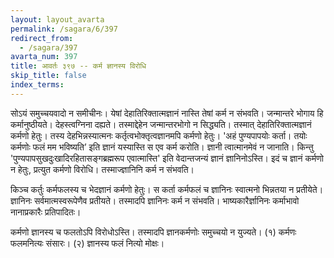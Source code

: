 ```yaml
---
layout: layout_avarta
permalink: /sagara/6/397
redirect_from:
  - /sagara/397
avarta_num: 397
title: आवर्तः ३९७ -- कर्म ज्ञानस्य विरोधि
skip_title: false
index_terms: 
---
```


सोऽयं समुच्चयवादो न समीचीनः। येषां देहातिरिक्तात्मज्ञानं नास्ति
तेषां कर्म न संभवति। जन्मान्तरे भोगाय हि कर्मानुष्ठीयते। देहस्त्वग्निना
दह्यते। तस्माद्देहेन जन्मान्तरभोगो न सिद्ध्यति। तस्मात् देहातिरिक्तात्मज्ञानं कर्मणो हेतुः। तस्य देहभिन्नस्यात्मनः कर्तृत्वभोक्तृत्वज्ञानमपि
कर्मणो हेतुः। 'अहं पुण्यपापयोः कर्ता। तयोः कर्मणोः फलं मम भविष्यति’
इति ज्ञानं यस्यास्ति स एव कर्म करोति। ज्ञानी त्वात्मानमेवं न जानाति।
किन्तु 'पुण्यपापसुखदुःखादिरहितासङ्गब्रह्मरूप एवात्मास्ति' इति वेदान्तजन्यं
ज्ञानं ज्ञानिनोऽस्ति। इदं च ज्ञानं कर्मणो न हेतुः, प्रत्युत कर्मणो विरोधि।
तस्माज्ज्ञानिनि कर्म न संभवति।

किञ्च कर्तुः कर्मफलस्य च भेदज्ञानं कर्मणो हेतुः। स कर्ता कर्मफलं च ज्ञानिनः स्वात्मनो भिन्नतया न प्रतीयेते। ज्ञानिनः सर्वमात्मस्वरूपेणैव प्रतीयते। तस्मादपि ज्ञानिनः कर्म न संभवति। भाष्यकारैर्ज्ञानिनः
कर्माभावो नानाप्रकारैः प्रतिपादितः।

कर्मणो ज्ञानस्य च फलतोऽपि विरोधोऽस्ति। तस्मादपि ज्ञानकर्मणोः
समुच्चयो न युज्यते। (१) कर्मणः फलमनित्यः संसारः। (२) ज्ञानस्य
फलं नित्यो मोक्षः।
